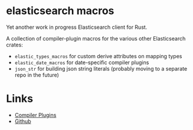 # elasticsearch macros
Yet another work in progress Elasticsearch client for Rust.

A collection of compiler-plugin macros for the various other Elasticsearch crates:

- `elastic_types_macros` for custom derive attributes on mapping types
- `elastic_date_macros` for date-specific compiler plugins
- `json_str` for building json string literals (probably moving to a separate repo in the future)

# Links
- [Compiler Plugins](https://doc.rust-lang.org/book/compiler-plugins.html)
- [Github](https://github.com/KodrAus/elasticsearch-rs)
